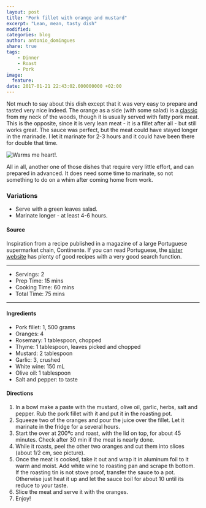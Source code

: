 ```yaml
---
layout: post
title: "Pork fillet with orange and mustard"
excerpt: "Lean, mean, tasty dish"
modified:
categories: blog
author: antonio_domingues
share: true
tags:
    - Dinner
    - Roast
    - Pork
image:
  feature:
date: 2017-01-21 22:43:02.000000000 +02:00
---
```


Not much to say about this dish except that it was very easy to prepare and tasted very nice indeed. The orange as a side (with some salad) is a [classic](https://pt.wikipedia.org/wiki/Leit%C3%A3o_assado_%C3%A0_Bairrada) from my neck of the woods, though it is usually served with fatty pork meat. This is the opposite, since it is very lean meat - it is a fillet after all - but still works great. The sauce was perfect, but the meat could have stayed longer in the marinade. I let it marinate for 2-3 hours and it could have been there for double that time. 

![Warms me heart!.](https://dl.dropboxusercontent.com/u/9519660/foodforthepeople/img/PorkFilletWithOrange.jpg)

All in all, another one of those dishes that require very little effort, and can prepared in advanced. It does need some time to marinate, so not something to do on a whim after coming home from work.


### Variations

- Serve with a green leaves salad.
- Marinate longer - at least 4-6 hours.


#### Source

Inspiration from a recipe published in a magazine of a large Portuguese supermarket chain, Continente. If you can read Portuguese, the [sister website](https://chef.continente.pt/) has plenty of good recipes with a very good search function.


---
* Servings: 2
* Prep Time:  15 mins
* Cooking Time:  60 mins
* Total Time:  75 mins

---


#### Ingredients

* Pork fillet: 1, 500 grams
* Oranges: 4
* Rosemary: 1 tablespoon, chopped 
* Thyme: 1 tablespoon, leaves picked and chopped 
* Mustard: 2 tablespoon
* Garlic: 3, crushed
* White wine: 150 mL
* Olive oil: 1 tablespoon
* Salt and pepper: to taste


#### Directions

1. In a bowl make a paste with the mustard, olive oil, garlic, herbs, salt and pepper. Rub the pork fillet with it and put it in the roasting pot.  
2. Squeeze two of the oranges and pour the juice over the fillet. Let it marinate in the fridge for a several hours.     
3. Start the over at 200ºc and roast, with the lid on top, for about 45 minutes. Check after 30 min if the meat is nearly done.
4. While it roasts, peel the other two oranges and cut them into slices (about 1/2 cm, see picture).
4. Once the meat is cooked, take it out and wrap it in aluminum foil to it warm and moist. Add white wine to roasting pan and scrape th bottom. If the roasting tin is not stove proof, transfer the sauce to a pot. Otherwise just heat it up and let the sauce boil for about 10 until its reduce to your taste. 
5. Slice the meat and serve it with the oranges.
6. Enjoy!
